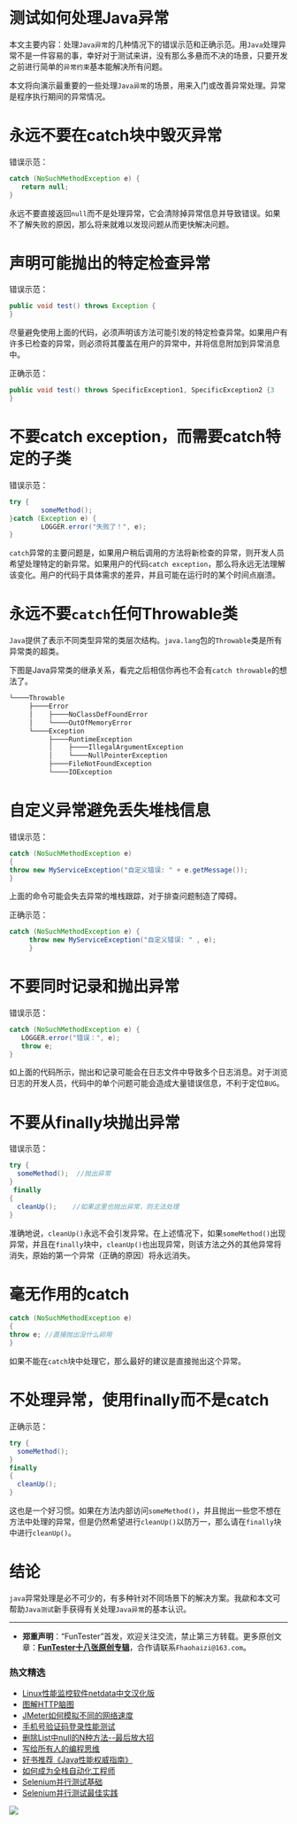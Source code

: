# 测试如何处理Java异常




本文主要内容：处理`Java异常`的几种情况下的错误示范和正确示范。用`Java`处理异常不是一件容易的事，幸好对于测试来讲，没有那么多悬而不决的场景，只要开发之前进行简单的`异常约束`基本能解决所有问题。

本文将向演示最重要的一些处理`Java异常`的场景，用来入门或改善异常处理。异常是程序执行期间的异常情况。

# 永远不要在catch块中毁灭异常

错误示范：

```Java
catch (NoSuchMethodException e) {
   return null;
}
```

永远不要直接返回`null`而不是处理异常，它会清除掉异常信息并导致错误。如果不了解失败的原因，那么将来就难以发现问题从而更快解决问题。

# 声明可能抛出的特定检查异常

错误示范：

```Java
public void test() throws Exception { 
}
```

尽量避免使用上面的代码，必须声明该方法可能引发的特定检查异常。如果用户有许多已检查的异常，则必须将其覆盖在用户的异常中，并将信息附加到异常消息中。

正确示范：

```Java
public void test() throws SpecificException1, SpecificException2 {3
}
```

# 不要catch exception，而需要catch特定的子类

错误示范：

```Java
try {
		someMethod();
}catch (Exception e) {
		LOGGER.error("失败了！", e);
}
```

`catch`异常的主要问题是，如果用户稍后调用的方法将新检查的异常，则开发人员希望处理特定的新异常。如果用户的代码`catch exception`，那么将永远无法理解该变化。用户的代码于具体需求的差异，并且可能在运行时的某个时间点崩溃。

# 永远不要`catch`任何Throwable类

`Java`提供了表示不同类型异常的类层次结构。`java.lang`包的`Throwable`类是所有异常类的超类。

下图是Java异常类的继承关系，看完之后相信你再也不会有`catch throwable`的想法了。

```Java
└────Throwable
     ├────Error
     │    ├────NoClassDefFoundError
     │    └────OutOfMemoryError
     └────Exception
          ├────RuntimeException
          │    ├────IllegalArgumentException
          │    └────NullPointerException
          ├────FileNotFoundException
          └────IOException

```


# 自定义异常避免丢失堆栈信息

错误示范：

```Java
catch (NoSuchMethodException e) 
{
throw new MyServiceException("自定义错误: " + e.getMessage()); 
}
```

上面的命令可能会失去异常的堆栈跟踪，对于排查问题制造了障碍。

正确示范：

```Java
catch (NoSuchMethodException e) {
     throw new MyServiceException("自定义错误: " , e); 
     }
```

# 不要同时记录和抛出异常

错误示范：

```Java
catch (NoSuchMethodException e) {
   LOGGER.error("错误：", e);
   throw e;
}
```

如上面的代码所示，抛出和记录可能会在日志文件中导致多个日志消息。对于浏览日志的开发人员，代码中的单个问题可能会造成大量错误信息，不利于定位`BUG`。

# 不要从finally块抛出异常

错误示范：

```Java
try {
  someMethod();  //抛出异常
}
 finally
{
  cleanUp();    //如果这里也抛出异常，则无法处理
}
```

准确地说，`cleanUp()`永远不会引发异常。在上述情况下，如果`someMethod()`出现异常，并且在`finally`块中，`cleanUp()`也出现异常，则该方法之外的其他异常将消失，原始的第一个异常（正确的原因）将永远消失。 

# 毫无作用的catch

```Java
catch (NoSuchMethodException e) 
{
throw e; //直接抛出没什么卵用
}
```

如果不能在`catch`块中处理它，那么最好的建议是直接抛出这个异常。

# 不处理异常，使用finally而不是catch

正确示范：

```Java
try {
  someMethod();  
} 
finally
{
  cleanUp();    
}

```

这也是一个好习惯。如果在方法内部访问`someMethod()`，并且抛出一些您不想在方法中处理的异常，但是仍然希望进行`cleanUp()`以防万一，那么请在`finally`块中进行`cleanUp()`。



# 结论

`java`异常处理是必不可少的，有多种针对不同场景下的解决方案。我歘和本文可帮助`Java测试`新手获得有关处理`Java异常`的基本认识。


---
* **郑重声明**：“FunTester”首发，欢迎关注交流，禁止第三方转载。更多原创文章：**[FunTester十八张原创专辑](https://mp.weixin.qq.com/s/Le-tpC79pIpacHXGOkkYWw)**，合作请联系`Fhaohaizi@163.com`。

### 热文精选

- [Linux性能监控软件netdata中文汉化版](https://mp.weixin.qq.com/s/fdXtK-5WwKnxjLZdyg6-nA)
- [图解HTTP脑图](https://mp.weixin.qq.com/s/100Vm8FVEuXs0x6rDGTipw)
- [JMeter如何模拟不同的网络速度](https://mp.weixin.qq.com/s/1FCwNN2htfTGF6ItdkcCzw)
- [手机号验证码登录性能测试](https://mp.weixin.qq.com/s/i-j8fJAdcsJ7v8XPOnPDAw)
- [删除List中null的N种方法--最后放大招](https://mp.weixin.qq.com/s/4mfskN781dybyL59dbSbeQ)
- [写给所有人的编程思维](https://mp.weixin.qq.com/s/Oj33UCnYfbUgzsBzEm2GPQ)
- [好书推荐《Java性能权威指南》](https://mp.weixin.qq.com/s/YWd5Yx6n7887g1lMLTcsWQ)
- [如何成为全栈自动化工程师](https://mp.weixin.qq.com/s/j2rQ3COFhg939KLrgKr_bg)
- [Selenium并行测试基础](https://mp.weixin.qq.com/s/OfXipd7YtqL2AdGAQ5cIMw)
- [Selenium并行测试最佳实践](https://mp.weixin.qq.com/s/-RsQZaT5pH8DHPvm0L8Hjw)

![](https://mmbiz.qpic.cn/mmbiz_jpg/13eN86FKXzCxr0Sa2MXpNKicZE024zJm73r4hrjticMMYViagtaSXxwsyhmRmOrdXPXfS5zB2ILHtaqNSoWGRwa8Q/640?wx_fmt=jpeg&tp=webp&wxfrom=5&wx_lazy=1&wx_co=1)